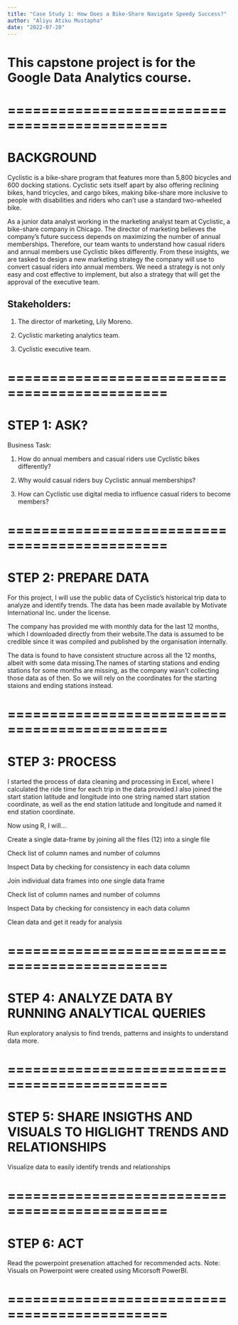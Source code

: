 ```yaml
---
title: "Case Study 1: How Does a Bike-Share Navigate Speedy Success?"
author: "Aliyu Atiku Mustapha"
date: "2022-07-20"
---
```

# This capstone project is for the Google Data Analytics course.

# =============================================

# BACKGROUND

Cyclistic is a bike-share program that features more than 5,800 bicycles and 600 docking stations. Cyclistic sets itself apart by also offering reclining bikes, hand tricycles, and cargo bikes, making bike-share more inclusive to people with disabilities and riders who can’t use a standard two-wheeled bike. 

As a junior data analyst working in the marketing analyst team at Cyclistic, a bike-share company in Chicago. The director of marketing believes the company’s future success depends on maximizing the number of annual memberships. Therefore, our team wants to understand how casual riders and annual members use Cyclistic bikes differently. From these insights, we are tasked to design a new marketing strategy the company will use to convert casual riders into annual members. We need a strategy is not only easy and cost effective to implement, but also a strategy that will get the approval of the executive team.

## Stakeholders:
1. The director of marketing, Lily Moreno.

2. Cyclistic marketing analytics team.

3. Cyclistic executive team.

# =============================================

# STEP 1: ASK?

Business Task:
1. How do annual members and casual riders use Cyclistic bikes differently?

2. Why would casual riders buy Cyclistic annual memberships?

3. How can Cyclistic use digital media to influence casual riders to become members?


# =============================================

# STEP 2: PREPARE DATA


For this project, I will use the public data of Cyclistic’s historical trip data to analyze and identify trends. The data has been made available by Motivate International Inc. under the license.

The company has provided me with monthly data for the last 12 months, which I downloaded directly from their website.The data is assumed to be credible since it was compiled and published by the organisation internally.

The data is found to have consistent structure across all the 12 months, albeit with some data missing.The names of starting stations and ending stations for some months are missing, as the company wasn't collecting those data as of then. So we will rely on the coordinates for the starting staions and ending stations instead.


# =============================================

# STEP 3: PROCESS

I started the process of data cleaning and processing in Excel, where I calculated the ride time for each trip in the data provided.I also joined the start station latitude and longitude into one string named start station coordinate, as well as the end station latitude and longitude and named it end station coordinate.

Now using R, I will...

Create a single data-frame by joining all the files (12) into a single file

Check list of column names and number of columns

Inspect Data by checking for consistency in each data column

Join individual data frames into one single data frame

Check list of column names and number of columns

Inspect Data by checking for consistency in each data column

Clean data and get it ready for analysis


# =============================================

# STEP 4: ANALYZE DATA BY RUNNING ANALYTICAL QUERIES

Run exploratory analysis to find trends, patterns and insights to understand data more.

# =============================================

# STEP 5: SHARE INSIGTHS AND VISUALS TO HIGLIGHT TRENDS AND RELATIONSHIPS

Visualize data to easily identify trends and relationships

# =============================================

# STEP 6: ACT

Read the powerpoint presenation attached for recommended acts.
Note: Visuals on Powerpoint were created using Micorsoft PowerBI.


# =============================================
